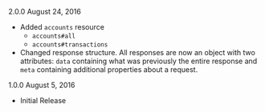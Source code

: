 2.0.0 August 24, 2016
  - Added `accounts` resource
      + `accounts#all`
      + `accounts#transactions`
  - Changed response structure.  All responses are now an object with two attributes: `data` containing what was previously the entire response and `meta` containing additional properties about a request.

1.0.0 August 5, 2016
  - Initial Release

